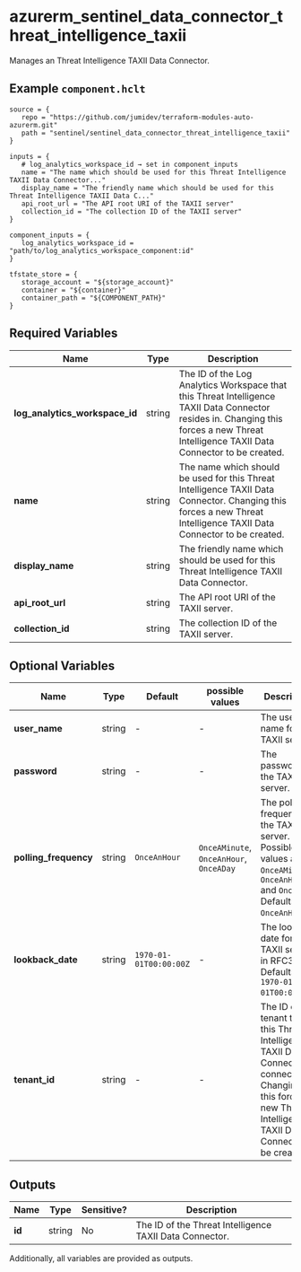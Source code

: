 # azurerm_sentinel_data_connector_threat_intelligence_taxii

Manages an Threat Intelligence TAXII Data Connector.

## Example `component.hclt`

```hcl
source = {
   repo = "https://github.com/jumidev/terraform-modules-auto-azurerm.git"   
   path = "sentinel/sentinel_data_connector_threat_intelligence_taxii"   
}

inputs = {
   # log_analytics_workspace_id → set in component_inputs
   name = "The name which should be used for this Threat Intelligence TAXII Data Connector..."   
   display_name = "The friendly name which should be used for this Threat Intelligence TAXII Data C..."   
   api_root_url = "The API root URI of the TAXII server"   
   collection_id = "The collection ID of the TAXII server"   
}

component_inputs = {
   log_analytics_workspace_id = "path/to/log_analytics_workspace_component:id"   
}

tfstate_store = {
   storage_account = "${storage_account}"   
   container = "${container}"   
   container_path = "${COMPONENT_PATH}"   
}

```

## Required Variables

| Name | Type |  Description |
| ---- | --------- |  ----------- |
| **log_analytics_workspace_id** | string |  The ID of the Log Analytics Workspace that this Threat Intelligence TAXII Data Connector resides in. Changing this forces a new Threat Intelligence TAXII Data Connector to be created. | 
| **name** | string |  The name which should be used for this Threat Intelligence TAXII Data Connector. Changing this forces a new Threat Intelligence TAXII Data Connector to be created. | 
| **display_name** | string |  The friendly name which should be used for this Threat Intelligence TAXII Data Connector. | 
| **api_root_url** | string |  The API root URI of the TAXII server. | 
| **collection_id** | string |  The collection ID of the TAXII server. | 

## Optional Variables

| Name | Type |  Default  |  possible values |  Description |
| ---- | --------- |  ----------- | ----------- | ----------- |
| **user_name** | string |  -  |  -  |  The user name for the TAXII server. | 
| **password** | string |  -  |  -  |  The password for the TAXII server. | 
| **polling_frequency** | string |  `OnceAnHour`  |  `OnceAMinute`, `OnceAnHour`, `OnceADay`  |  The polling frequency for the TAXII server. Possible values are `OnceAMinute`, `OnceAnHour` and `OnceADay`. Defaults to `OnceAnHour`. | 
| **lookback_date** | string |  `1970-01-01T00:00:00Z`  |  -  |  The lookback date for the TAXII server in RFC3339. Defaults to `1970-01-01T00:00:00Z`. | 
| **tenant_id** | string |  -  |  -  |  The ID of the tenant that this Threat Intelligence TAXII Data Connector connects to. Changing this forces a new Threat Intelligence TAXII Data Connector to be created. | 



## Outputs

| Name | Type | Sensitive? | Description |
| ---- | ---- | --------- | --------- |
| **id** | string | No  | The ID of the Threat Intelligence TAXII Data Connector. | 

Additionally, all variables are provided as outputs.
